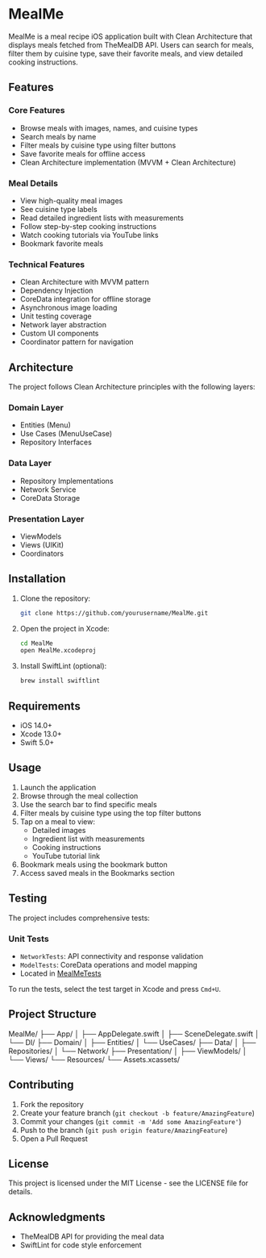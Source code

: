 # MealMe

MealMe is a meal recipe iOS application built with Clean Architecture that displays meals fetched from TheMealDB API. Users can search for meals, filter them by cuisine type, save their favorite meals, and view detailed cooking instructions.

## Features

### Core Features
- Browse meals with images, names, and cuisine types
- Search meals by name
- Filter meals by cuisine type using filter buttons
- Save favorite meals for offline access
- Clean Architecture implementation (MVVM + Clean Architecture)

### Meal Details
- View high-quality meal images
- See cuisine type labels
- Read detailed ingredient lists with measurements
- Follow step-by-step cooking instructions
- Watch cooking tutorials via YouTube links
- Bookmark favorite meals

### Technical Features
- Clean Architecture with MVVM pattern
- Dependency Injection
- CoreData integration for offline storage
- Asynchronous image loading
- Unit testing coverage
- Network layer abstraction
- Custom UI components
- Coordinator pattern for navigation

## Architecture

The project follows Clean Architecture principles with the following layers:

### Domain Layer
- Entities (Menu)
- Use Cases (MenuUseCase)
- Repository Interfaces

### Data Layer
- Repository Implementations
- Network Service
- CoreData Storage

### Presentation Layer
- ViewModels
- Views (UIKit)
- Coordinators

## Installation

1. Clone the repository:
    ```sh
    git clone https://github.com/yourusername/MealMe.git
    ```
2. Open the project in Xcode:
    ```sh
    cd MealMe
    open MealMe.xcodeproj
    ```
3. Install SwiftLint (optional):
    ```sh
    brew install swiftlint
    ```

## Requirements
- iOS 14.0+
- Xcode 13.0+
- Swift 5.0+

## Usage

1. Launch the application
2. Browse through the meal collection
3. Use the search bar to find specific meals
4. Filter meals by cuisine type using the top filter buttons
5. Tap on a meal to view:
   - Detailed images
   - Ingredient list with measurements
   - Cooking instructions
   - YouTube tutorial link
6. Bookmark meals using the bookmark button
7. Access saved meals in the Bookmarks section

## Testing

The project includes comprehensive tests:

### Unit Tests
- `NetworkTests`: API connectivity and response validation
- `ModelTests`: CoreData operations and model mapping
- Located in [MealMeTests](http://_vscodecontentref_/1)

To run the tests, select the test target in Xcode and press `Cmd+U`.

## Project Structure
MealMe/ ├── App/ │ ├── AppDelegate.swift │ ├── SceneDelegate.swift │ └── DI/ ├── Domain/ │ ├── Entities/ │ └── UseCases/ ├── Data/ │ ├── Repositories/ │ └── Network/ ├── Presentation/ │ ├── ViewModels/ │ └── Views/ └── Resources/ └── Assets.xcassets/

## Contributing

1. Fork the repository
2. Create your feature branch (`git checkout -b feature/AmazingFeature`)
3. Commit your changes (`git commit -m 'Add some AmazingFeature'`)
4. Push to the branch (`git push origin feature/AmazingFeature`)
5. Open a Pull Request

## License

This project is licensed under the MIT License - see the LICENSE file for details.

## Acknowledgments

- TheMealDB API for providing the meal data
- SwiftLint for code style enforcement
